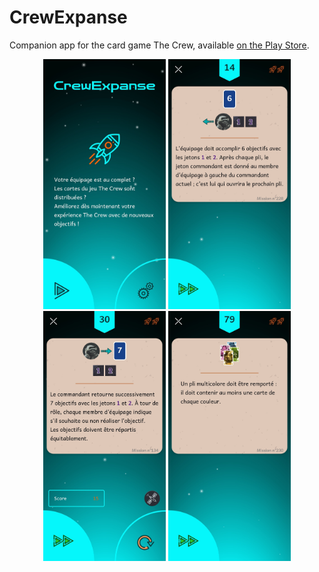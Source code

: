 # CrewExpanse
Companion app for the card game The Crew, available [on the Play Store](https://play.google.com/store/apps/details?id=fr.tordesillas.crewexpanse).

<div align="center">
    <img src="./docs/screen1.jpg" alt="screen1" height="400" />
    <img src="./docs/screen2.jpg" alt="screen2" height="400" />
</div>
<div align="center">
    <img src="./docs/screen3.jpg" alt="screen3" height="400" />
    <img src="./docs/screen4.jpg" alt="screen4" height="400" />
</div>